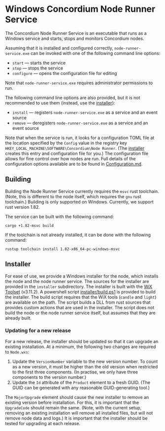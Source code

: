 # Windows Concordium Node Runner Service

The Concordium Node Runner Service is an executable that runs as a Windows service and starts, stops and monitors Concordium nodes.

Assuming that it is installed and configured correctly, `node-runner-service.exe` can be invoked with one of the following command line options:

* `start` &mdash; starts the service
* `stop` &mdash; stops the service
* `configure` &mdash; opens the configuration file for editing

Note that `node-runner-service.exe` requires administrator permissions to run.

The following command line options are also provided, but it is not recommended to use them (instead, use the [installer](#installer)):

* `install` &mdash; registers `node-runner-service.exe` as a service and an event source
* `remove` &mdash; deregisters `node-runner-service.exe` as a service and an event source

Note that when the service is run, it looks for a configuration TOML file at the location specified by the `Config` value in the registry key `HKEY_LOCAL_MACHINE\SOFTWARE\Concordium\Node Runner`.
(The [installer](#installer) creates this entry and configuration file for you.)
The configuration file allows for fine control over how nodes are run.
Full details of the configuration options available are to be found in [Configuration.md](Configuration.md).

## Building
Building the Node Runner Service currently requires the `msvc` rust toolchain.
(Note, this is different to the node itself, which requires the `gnu` rust toolchain.)
Building is only supported on Windows.
Currently, we support rust version 1.82.

The service can be built with the following command:
```
cargo +1.82-msvc build
```

If the toolchain is not already installed, it can be done with the following command:
```
rustup toolchain install 1.82-x86_64-pc-windows-msvc
```

## Installer

For ease of use, we provide a Windows installer for the node, which installs the node and the node runner service.
The sources for the installer are provided in the `installer` subdirectory.
The installer is built with the [WiX Toolset](https://wixtoolset.org/releases/) (v3.11.2).
A powershell script [installer/build.ps1](installer/build.ps1) is provided to build the installer.
The build script requires that the WiX tools (`candle` and `light`) are available on the path.
The script builds a DLL from rust sources that provides custom actions that are used in the installer.
The script does not build the node or the node runner service itself, but assumes that they are already built.

### Updating for a new release

For a new release, the installer should be updated so that it can upgrade an existing installation.
At a minimum, the following two changes are required to `Node.wxs`:

1. Update the `VersionNumber` variable to the new version number.
   To count as a new version, it must be higher than the old version when restricted to the first three components.
   (In practise, we only have three components to the version number.)
2. Update the `Id` attribute of the `Product` element to a fresh GUID.
   (The GUID can be generated with any reasonable GUID-generating tool.)

The `MajorUpgrade` element should cause the new installer to remove an existing version before installation.
For this, it is important that the `UpgradeCode` should remain the same.
(Note, with the current setup, removing an existing installation will remove all installed files, but will not remove node data and logs.)
It is important that the installer should be tested for upgrading at each release.
